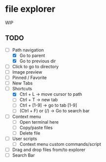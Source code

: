 # file explorer

WIP

## TODO

- [ ] Path navigation
  - [x] Go to parent
  - [x] Go to previous dir
- [ ] Click to go to directory
- [ ] Image preview
- [ ] Pinned / Favorite
- [ ] New Tabs
- [ ] Shortcuts
  - [x] Ctrl + L -> move cursor to path
  - [ ] Ctrl + T -> new tab
  - [ ] Ctrl + [1-9] -> go to tab [1-9]
  - [ ] (Ctrl + F) or (/) -> Go to search bar
- [ ] Context menu
  - [ ] Open terminal here
  - [ ] Copy/paste files
  - [ ] Delete file
- [ ] User scripts
    - [ ] Context menu custom commands/script
- [ ] Drag and drop files from/to explorer
- [ ] Search Bar